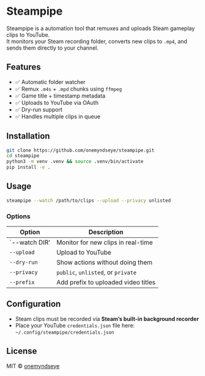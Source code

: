 # Steampipe

Steampipe is a automation tool that remuxes and uploads Steam gameplay clips to YouTube.  
It monitors your Steam recording folder, converts new clips to `.mp4`, and sends them directly to your channel.


## Features

- ✅ Automatic folder watcher
- ✅ Remux `.m4s` + `.mpd` chunks using `ffmpeg`
- ✅ Game title + timestamp metadata
- ✅ Uploads to YouTube via OAuth
- ✅ Dry-run support
- ✅ Handles multiple clips in queue

## Installation

```bash
git clone https://github.com/onemyndseye/steampipe.git
cd steampipe
python3 -m venv .venv && source .venv/bin/activate
pip install -e .
```

## Usage

```bash
steampipe --watch /path/to/clips --upload --privacy unlisted
```

### Options

| Option         | Description                                 |
|----------------|---------------------------------------------|
| `--watch DIR'  | Monitor for new clips in real-time          |
| `--upload`     | Upload to YouTube                           |
| `--dry-run`    | Show actions without doing them             |
| `--privacy`    | `public`, `unlisted`, or `private`          |
| `--prefix`     | Add prefix to uploaded video titles         |

## Configuration

- Steam clips must be recorded via **Steam’s built-in background recorder**
- Place your YouTube `credentials.json` file here:  
  `~/.config/steampipe/credentials.json`

## License

MIT © [onemyndseye](https://github.com/onemyndseye)
